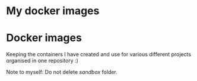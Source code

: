 # My docker images
# Docker images

Keeping the containers I have created and use for various different projects organised in one repository :)

Note to myself: Do not delete _sandbox_ folder.
